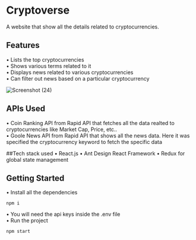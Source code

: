# Cryptoverse

A website that show all the details related to cryptocurrencies.


## Features
• Lists the top cryptocurrencies  
• Shows various terms related to it  
• Displays news related to various cryptocurrencies  
• Can filter out news based on a particular cryptocurrency  

![Screenshot (24)](https://github.com/viv151/Cryptoverse/assets/84976813/01ffd6c9-fb99-43de-8365-c60e12b42d0b)  


## APIs Used
• Coin Ranking API from Rapid API that fetches all the data realted to cryptocurrencies like Market Cap, Price, etc..  
• Goole News API from Rapid API that shows all the news data. Here it was specified the cryptocurrency keyword to fetch the specific data   

##Tech stack used
• React.js
• Ant Design React Framework
• Redux for global state management


## Getting Started  
• Install all the dependencies
````
npm i
````

• You will need the api keys inside the .env file  
• Run the project
````
npm start
````

